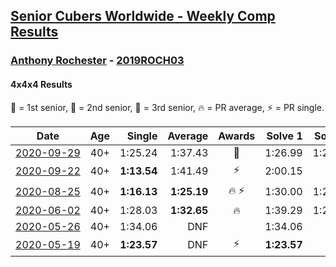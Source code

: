 <style>table {white-space: nowrap;}</style>

## [Senior Cubers Worldwide - Weekly Comp Results](/scw-comp/results/)
### [Anthony Rochester](README.md) - [2019ROCH03](https://www.worldcubeassociation.org/persons/2019ROCH03?event=444)
#### 4x4x4 Results

<span style="white-space: nowrap;">🥇 = 1st senior</span>, <span style="white-space: nowrap;">🥈 = 2nd senior</span>, <span style="white-space: nowrap;">🥉 = 3rd senior</span>, <span style="white-space: nowrap;">🔥 = PR average</span>, <span style="white-space: nowrap;">⚡ = PR single</span>.

| Date | Age | Single | Average | Awards | Solve 1 | Solve 2 | Solve 3 | Solve 4 | Solve 5 | Video |
| :--: | :--: | --: | --: | :--: | --: | --: | --: | --: | --: | :-- |
| [2020-09-29](../../results/2020-09-29/444.md) | 40+ | 1:25.24 | 1:37.43 | 🥉 | 1:26.99 | 1:25.24 | DNF | 1:46.86 | 1:38.45 | [Desktop](https://www.facebook.com/events/427181104911253/permalink/430328897929807) / [Mobile](https://m.facebook.com/events/427181104911253?view=permalink&id=430328897929807) |
| [2020-09-22](../../results/2020-09-22/444.md) | 40+ | **1:13.54** | 1:41.49 | ⚡ | 2:00.15 | DNF | 1:24.07 | **1:13.54** | 1:40.26 | [Desktop](https://www.facebook.com/events/342541897161786/permalink/342765207139455) / [Mobile](https://m.facebook.com/events/342541897161786?view=permalink&id=342765207139455) |
| [2020-08-25](../../results/2020-08-25/444.md) | 40+ | **1:16.13** | **1:25.19** | 🔥 ⚡ | 1:30.00 | 1:24.86 | 1:24.85 | **1:16.13** | 1:25.87 | [Desktop](https://www.facebook.com/events/375269430142971/permalink/376264610043453) / [Mobile](https://m.facebook.com/events/375269430142971?view=permalink&id=376264610043453) |
| [2020-06-02](../../results/2020-06-02/444.md) | 40+ | 1:28.03 | **1:32.65** | 🔥 | 1:39.29 | 1:28.03 | 1:29.74 | 1:35.34 | 1:32.86 | [Desktop](https://www.facebook.com/events/573401076937046/permalink/575498130060674) / [Mobile](https://m.facebook.com/events/573401076937046?view=permalink&id=575498130060674) |
| [2020-05-26](../../results/2020-05-26/444.md) | 40+ | 1:34.06 | DNF |  | 1:34.06 | DNS | DNS | DNS | DNS | [Desktop](https://www.facebook.com/events/637852836799991/permalink/639463823305559) / [Mobile](https://m.facebook.com/events/637852836799991?view=permalink&id=639463823305559) |
| [2020-05-19](../../results/2020-05-19/444.md) | 40+ | **1:23.57** | DNF | ⚡ | **1:23.57** | DNS | DNS | DNS | DNS | [Desktop](https://www.facebook.com/events/201300894172579/permalink/203252107310791) / [Mobile](https://m.facebook.com/events/201300894172579?view=permalink&id=203252107310791) |


<!-- Global site tag (gtag.js) - Google Analytics -->
<script async src="https://www.googletagmanager.com/gtag/js?id=UA-86348435-3"></script>
<script>window.dataLayer = window.dataLayer || []; function gtag() {dataLayer.push(arguments);} gtag('js', new Date()); gtag('config', 'UA-86348435-3');</script>
